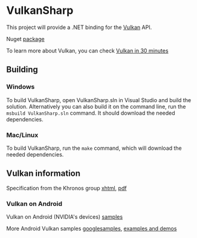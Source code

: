 # VulkanSharp

This project will provide a .NET binding for the
[Vulkan](https://www.khronos.org/vulkan/) API.

Nuget [package](https://www.nuget.org/packages/VulkanSharp.Preview/)

To learn more about Vulkan, you can check [Vulkan in 30
minutes](https://renderdoc.org/vulkan-in-30-minutes.html)

## Building

### Windows

To build VulkanSharp, open VulkanSharp.sln in Visual Studio and build the solution. Alternatively you can also build it on the command line, run the `msbuild VulkanSharp.sln` command. It should download the needed dependencies.

### Mac/Linux

To build VulkanSharp, run the `make` command, which will download
the needed dependencies.

## Vulkan information

Specification from the Khronos group
[xhtml](https://www.khronos.org/registry/vulkan/specs/1.0/xhtml/vkspec.html),
[pdf](https://www.khronos.org/registry/vulkan/specs/1.0/pdf/vkspec.pdf)

### Vulkan on Android

Vulkan on Android (NVIDIA's devices)
[samples](https://developer.nvidia.com/vulkan-android)

More Android Vulkan samples
[googlesamples](https://github.com/googlesamples/android-vulkan-tutorials),
[examples and demos](https://github.com/SaschaWillems/Vulkan)
